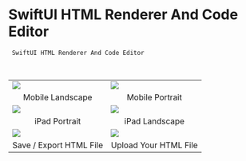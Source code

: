 
# SwiftUI HTML Renderer And Code Editor

	 SwiftUI HTML Renderer And Code Editor
 
<br>
<table>
<tr>
<td><img src="https://github.com/furkancosgun/SwiftUI-HTML-Renderer-And-Code-Editor/blob/main/ss/iphon1.png?raw=true" /></td>
<td><img src="https://github.com/furkancosgun/SwiftUI-HTML-Renderer-And-Code-Editor/blob/main/ss/iphone2.png?raw=true" /></td>
</tr>
<tr>
<td align="center">Mobile Landscape</td>
<td align="center">Mobile Portrait</td>
</tr>
<tr>
<td><img src="https://github.com/furkancosgun/SwiftUI-HTML-Renderer-And-Code-Editor/blob/main/ss/ipad1.png?raw=true" /></td>
<td><img src="https://github.com/furkancosgun/SwiftUI-HTML-Renderer-And-Code-Editor/blob/main/ss/ipad2.png?raw=true" /></td>
</tr>
<tr>
<td align="center">iPad Portrait</td>
<td align="center">iPad Landscape</td>
</tr>
<tr>
<td><img src="https://github.com/furkancosgun/SwiftUI-HTML-Renderer-And-Code-Editor/blob/main/ss/import.png?raw=true" /></td>
<td><img src="https://github.com/furkancosgun/SwiftUI-HTML-Renderer-And-Code-Editor/blob/main/ss/export.png?raw=true" /></td>
</tr>
<tr>
<td align="center">Save / Export HTML File</td>
<td align="center">Upload Your HTML File</td>
</tr>
</table>

